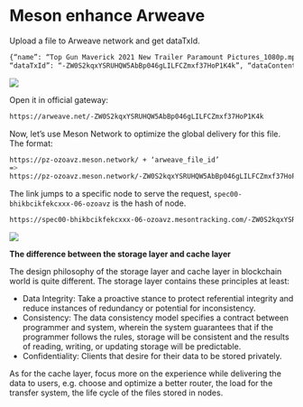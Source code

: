# Meson enhance Arweave

Upload a file to Arweave network and get dataTxId.

```bash
{“name”: “Top Gun Maverick 2021 New Trailer Paramount Pictures_1080p.mp4”, “size”: 27433229, “lastModifiedDate”: 1624960183753,
“dataTxId”: “-ZW0S2kqxYSRUHQW5AbBp046gLILFCZmxf37HoP1K4k”, “dataContentType”: “video/mp4”}
```

![](https://cdn.jsdelivr.net/gh/daqnext/meson-docs/src/images/using/meson-enhance-arweave-01.png)

Open it in official gateway:

```bash
https://arweave.net/-ZW0S2kqxYSRUHQW5AbBp046gLILFCZmxf37HoP1K4k
```

Now, let’s use Meson Network to optimize the global delivery for this file. The format:

```bash
https://pz-ozoavz.meson.network/ + ‘arweave_file_id’
=>
https://pz-ozoavz.meson.network/-ZW0S2kqxYSRUHQW5AbBp046gLILFCZmxf37HoP1K4k
```

The link jumps to a specific node to serve the request, `spec00-bhikbcikfekcxxx-06-ozoavz` is the hash of node.

```bash
https://spec00-bhikbcikfekcxxx-06-ozoavz.mesontracking.com/-ZW0S2kqxYSRUHQW5AbBp046gLILFCZmxf37HoP1K4k_m_access_key_wbvsdzxdzf
```

![](https://cdn.jsdelivr.net/gh/daqnext/meson-docs/src/images/using/meson-enhance-arweave-02.png)

**The difference between the storage layer and cache layer**

The design philosophy of the storage layer and cache layer in blockchain world is quite different. The storage layer contains these principles at least:

- Data Integrity: Take a proactive stance to protect referential integrity and reduce instances of redundancy or potential for inconsistency.
- Consistency: The data consistency model specifies a contract between programmer and system, wherein the system guarantees that if the programmer follows the rules, storage will be consistent and the results of reading, writing, or updating storage will be predictable.
- Confidentiality: Clients that desire for their data to be stored privately.

As for the cache layer, focus more on the experience while delivering the data to users, e.g. choose and optimize a better router, the load for the transfer system, the life cycle of the files stored in nodes.